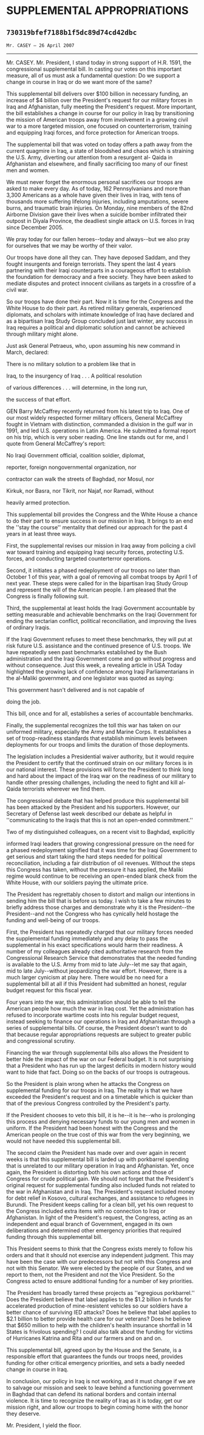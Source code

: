 # SUPPLEMENTAL APPROPRIATIONS
## `730319bfef7188b1f5dc89d74cd42dbc`
`Mr. CASEY — 26 April 2007`

---


Mr. CASEY. Mr. President, I stand today in strong support of H.R. 
1591, the congressional supplemental bill. In casting our votes on this 
important measure, all of us must ask a fundamental question: Do we 
support a change in course in Iraq or do we want more of the same?

This supplemental bill delivers over $100 billion in necessary 
funding, an increase of $4 billion over the President's request for our 
military forces in Iraq and Afghanistan, fully meeting the President's 
request. More important, the bill establishes a change in course for 
our policy in Iraq by transitioning the mission of American troops away 
from involvement in a growing civil war to a more targeted mission, one 
focused on counterterrorism, training and equipping Iraqi forces, and 
force protection for American troops.

The supplemental bill that was voted on today offers a path away from 
the current quagmire in Iraq, a state of bloodshed and chaos which is 
straining the U.S. Army, diverting our attention from a resurgent al-
Qaida in Afghanistan and elsewhere, and finally sacrificing too many of 
our finest men and women.

We must never forget the enormous personal sacrifices our troops are 
asked to make every day. As of today, 162 Pennsylvanians and more than 
3,300 Americans as a whole have given their lives in Iraq, with tens of 
thousands more suffering lifelong injuries, including amputations, 
severe burns, and traumatic brain injuries. On Monday, nine members of 
the 82nd Airborne Division gave their lives when a suicide bomber 
infiltrated their outpost in Diyala Province, the deadliest single 
attack on U.S. forces in Iraq since December 2005.

We pray today for our fallen heroes--today and always--but we also 
pray for ourselves that we may be worthy of their valor.

Our troops have done all they can. They have deposed Saddam, and they 
fought insurgents and foreign terrorists. They spent the last 4 years 
partnering with their Iraqi counterparts in a courageous effort to 
establish the foundation for democracy and a free society. They have 
been asked to mediate disputes and protect innocent civilians as 
targets in a crossfire of a civil war.

So our troops have done their part. Now it is time for the Congress 
and the White House to do their part. As retired military generals, 
experienced diplomats, and scholars with intimate knowledge of Iraq 
have declared and as a bipartisan Iraq Study Group concluded just last 
winter, any success in Iraq requires a political and diplomatic 
solution and cannot be achieved through military might alone.

Just ask General Petraeus, who, upon assuming his new command in 
March, declared:




 There is no military solution to a problem like that in 


 Iraq, to the insurgency of Iraq . . . A political resolution 


 of various differences . . . will determine, in the long run, 


 the success of that effort.


GEN Barry McCaffrey recently returned from his latest trip to Iraq. 
One of our most widely respected former military officers, General 
McCaffrey fought in Vietnam with distinction, commanded a division in 
the gulf war in 1991, and led U.S. operations in Latin America. He 
submitted a formal report on his trip, which is very sober reading. One 
line stands out for me, and I quote from General McCaffrey's report:




 No Iraqi Government official, coalition soldier, diplomat, 


 reporter, foreign nongovernmental organization, nor 


 contractor can walk the streets of Baghdad, nor Mosul, nor 


 Kirkuk, nor Basra, nor Tikrit, nor Najaf, nor Ramadi, without 


 heavily armed protection.


This supplemental bill provides the Congress and the White House a 
chance to do their part to ensure success in our mission in Iraq. It 
brings to an end the ''stay the course'' mentality that defined our 
approach for the past 4 years in at least three ways.

First, the supplemental revises our mission in Iraq away from 
policing a civil war toward training and equipping Iraqi security 
forces, protecting U.S. forces, and conducting targeted counterterror 
operations.

Second, it initiates a phased redeployment of our troops no later 
than October 1 of this year, with a goal of removing all combat troops 
by April 1 of next year. These steps were called for in the bipartisan 
Iraq Study Group and represent the will of the American people. I am 
pleased that the Congress is finally following suit.

Third, the supplemental at least holds the Iraqi Government 
accountable by setting measurable and achievable benchmarks on the 
Iraqi Government for ending the sectarian conflict, political 
reconciliation, and improving the lives of ordinary Iraqis.

If the Iraqi Government refuses to meet these benchmarks, they will 
put at risk future U.S. assistance and the continued presence of U.S. 
troops. We have repeatedly seen past benchmarks established by the Bush 
administration and the Iraqi Government come and go without progress 
and without consequence. Just this week, a revealing article in USA 
Today highlighted the growing lack of confidence among Iraqi 
Parliamentarians in the al-Maliki government, and one legislator was 
quoted as saying:




 This government hasn't delivered and is not capable of 


 doing the job.


This bill, once and for all, establishes a series of accountable 
benchmarks.

Finally, the supplemental recognizes the toll this war has taken on 
our uniformed military, especially the Army and Marine Corps. It 
establishes a set of troop-readiness standards that establish minimum 
levels between deployments for our troops and limits the duration of 
those deployments.

The legislation includes a Presidential waiver authority, but it 
would require the President to certify that the continued strain on our 
military forces is in our national interest. These provisions will 
force the President to think long and hard about the impact of the Iraq 
war on the readiness of our military to handle other pressing 
challenges, including the need to fight and kill al-Qaida terrorists 
wherever we find them.

The congressional debate that has helped produce this supplemental 
bill has been attacked by the President and his supporters. However, 
our Secretary of Defense last week described our debate as helpful in 
''communicating to the Iraqis that this is not an open-ended 
commitment.''

Two of my distinguished colleagues, on a recent visit to Baghdad, 
explicitly


informed Iraqi leaders that growing congressional pressure on the need 
for a phased redeployment signified that it was time for the Iraqi 
Government to get serious and start taking the hard steps needed for 
political reconciliation, including a fair distribution of oil 
revenues. Without the steps this Congress has taken, without the 
pressure it has applied, the Maliki regime would continue to be 
receiving an open-ended blank check from the White House, with our 
soldiers paying the ultimate price.

The President has regrettably chosen to distort and malign our 
intentions in sending him the bill that is before us today. I wish to 
take a few minutes to briefly address those charges and demonstrate why 
it is the President--the President--and not the Congress who has 
cynically held hostage the funding and well-being of our troops.

First, the President has repeatedly charged that our military forces 
needed the supplemental funding immediately and any delay to pass the 
supplemental in his exact specifications would harm their readiness. A 
number of my colleagues already cited authoritative research from the 
Congressional Research Service that demonstrates that the needed 
funding is available to the U.S. Army from mid to late July--let me say 
that again, mid to late July--without jeopardizing the war effort. 
However, there is a much larger cynicism at play here. There would be 
no need for a supplemental bill at all if this President had submitted 
an honest, regular budget request for this fiscal year.

Four years into the war, this administration should be able to tell 
the American people how much the war in Iraq cost. Yet the 
administration has refused to incorporate wartime costs into his 
regular budget request, instead seeking to finance our operations in 
Iraq and Afghanistan through a series of supplemental bills. Of course, 
the President doesn't want to do that because regular appropriations 
requests are subject to greater public and congressional scrutiny.

Financing the war through supplemental bills also allows the 
President to better hide the impact of the war on our Federal budget. 
It is not surprising that a President who has run up the largest 
deficits in modern history would want to hide that fact. Doing so on 
the backs of our troops is outrageous.

So the President is plain wrong when he attacks the Congress on 
supplemental funding for our troops in Iraq. The reality is that we 
have exceeded the President's request and on a timetable which is 
quicker than that of the previous Congress controlled by the 
President's party.

If the President chooses to veto this bill, it is he--it is he--who 
is prolonging this process and denying necessary funds to our young men 
and women in uniform. If the President had been honest with the 
Congress and the American people on the true cost of this war from the 
very beginning, we would not have needed this supplemental bill.


The second claim the President has made over and over again in recent 
weeks is that this supplemental bill is larded up with porkbarrel 
spending that is unrelated to our military operation in Iraq and 
Afghanistan. Yet, once again, the President is distorting both his own 
actions and those of Congress for crude political gain. We should not 
forget that the President's original request for supplemental funding 
also included funds not related to the war in Afghanistan and in Iraq. 
The President's request included money for debt relief in Kosovo, 
cultural exchanges, and assistance to refugees in Burundi. The 
President keeps calling for a clean bill, yet his own request to the 
Congress included extra items with no connection to Iraq or 
Afghanistan. In light of the President's request, the Congress, acting 
as an independent and equal branch of Government, engaged in its own 
deliberations and determined other emergency priorities that required 
funding through this supplemental bill.

This President seems to think that the Congress exists merely to 
follow his orders and that it should not exercise any independent 
judgment. This may have been the case with our predecessors but not 
with this Congress and not with this Senator. We were elected by the 
people of our States, and we report to them, not the President and not 
the Vice President. So the Congress acted to ensure additional funding 
for a number of key priorities.

The President has broadly tarred these projects as ''egregious 
porkbarrel.'' Does the President believe that label applies to the $1.2 
billion in funds for accelerated production of mine-resistent vehicles 
so our soldiers have a better chance of surviving IED attacks? Does he 
believe that label applies to $2.1 billion to better provide health 
care for our veterans? Does he believe that $650 million to help with 
the children's health insurance shortfall in 14 States is frivolous 
spending? I could also talk about the funding for victims of Hurricanes 
Katrina and Rita and our farmers and on and on.

This supplemental bill, agreed upon by the House and the Senate, is a 
responsible effort that guarantees the funds our troops need, provides 
funding for other critical emergency priorities, and sets a badly 
needed change in course in Iraq.

In conclusion, our policy in Iraq is not working, and it must change 
if we are to salvage our mission and seek to leave behind a functioning 
government in Baghdad that can defend its national borders and contain 
internal violence. It is time to recognize the reality of Iraq as it is 
today, get our mission right, and allow our troops to begin coming home 
with the honor they deserve.

Mr. President, I yield the floor.